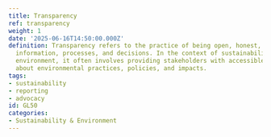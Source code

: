 ```yaml
---
title: Transparency
ref: transparency
weight: 1
date: '2025-06-16T14:50:00.000Z'
definition: Transparency refers to the practice of being open, honest, and clear about
  information, processes, and decisions. In the context of sustainability and the
  environment, it often involves providing stakeholders with accessible information
  about environmental practices, policies, and impacts.
tags:
- sustainability
- reporting
- advocacy
id: GL50
categories:
- Sustainability & Environment
---
```


